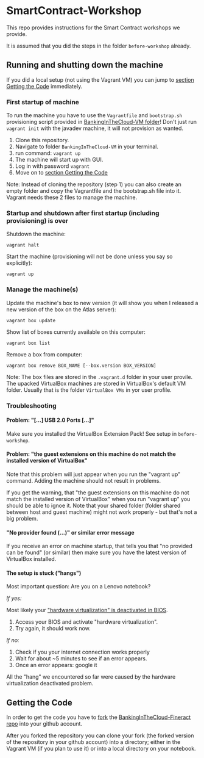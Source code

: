 # SmartContract-Workshop
This repo provides instructions for the Smart Contract workshops we provide. 

It is assumed that you did the steps in the folder ```before-workshop``` already.

## Running and shutting down the machine

If you did a local setup (not using the Vagrant VM) you can jump to [section Getting the Code]() immediately.

### First startup of machine

To run the machine you have to use the ```Vagrantfile``` and ```bootstrap.sh``` provisioning script provided in [BankingInTheCloud-VM folder](https://github.com/senacor/BankingInTheCloud-WorkshopSetup/tree/master/during-workshop/BankingInTheCloud-VM)!
Don't just run ```vagrant init``` with the javadev machine, it will not provision as wanted. 

1. Clone this repository. 
2. Navigate to folder ```BankingInTheCloud-VM``` in your terminal.
3. run command: ```vagrant up```
4. The machine will start up with GUI.
5. Log in with password ```vagrant```
6. Move on to [section Getting the Code]()

Note:  Instead of cloning the repository (step 1) you can also create an empty folder and copy the Vagrantfile and the bootstrap.sh file into it. Vagrant needs these 2 files to manage the machine.

### Startup and shutdown after first startup (including provisioning) is over

Shutdown the machine:
```
vagrant halt 
```

Start the machine (provisioning will not be done unless you say so explicitly):
```
vagrant up
```

### Manage the machine(s)

Update the machine's box to new version (it will show you when I released a new version of the box on the Atlas server):
```
vagrant box update
```

Show list of boxes currently available on this computer:
```
vagrant box list
```

Remove a box from computer:
```
vagrant box remove BOX_NAME [--box.version BOX_VERSION]
```

Note: The box files are stored in the ```.vagrant.d``` folder in your user provile. The upacked VirtualBox machines are stored in VirtualBox's default VM folder. Usually that is the folder ```VirtualBox VMs``` in yor user profile.

### Troubleshooting

#### Problem: "[...] USB 2.0 Ports [...]"

Make sure you installed the VirtualBox Extension Pack! See setup in ```before-workshop```.

#### Problem: "the guest extensions on this machine do not match the installed version of VirtualBox"

Note that this problem will just appear when you run the "vagrant up" command. Adding the machine should not result in problems.

If you get the warning, that "the guest extensions on this machine do not match the installed version of VirtualBox" when you run "vagrant up" you should be able to ignoe it. Note that your shared folder (folder shared between host and guest machine) might not work properly - but that's not a big problem.

#### "No provider found (...)" or similar error message

If you receive an error on machine startup, that tells you that "no provided can be found" (or similar) then make sure you have the latest version of VirtualBox installed. 

#### The setup is stuck ("hangs")

Most important question: Are you on a Lenovo notebook?

*If yes:* 

Most likely your ["hardware virtualization" is deactivated in BIOS](https://stackoverflow.com/questions/34907910/vagrant-up-hangs-at-ssh-auth-method-private-key). 

1. Access your BIOS and activate "hardware virtualization". 
2. Try again, it should work now.

*If no:*

1. Check if you your internet connection works properly
2. Wait for about ~5 minutes to see if an error appears.
3. Once an error appears: google it

All the "hang" we encountered so far were caused by the hardware virtualization deactivated problem.

## Getting the Code

In order to get the code you have to [fork](https://help.github.com/articles/fork-a-repo/) the [BankingInTheCloud-Fineract repo](https://github.com/senacor/BankingInTheCloud-Fineract) into your github account.

After you forked the repository you can clone your fork (the forked version of the repository in your github account) into a directory; either in the Vagrant VM (if you plan to use it) or into a local directory on your notebook.